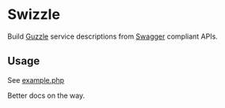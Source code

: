 # Swizzle

Build [Guzzle](http://guzzlephp.org) service descriptions from [Swagger](https://helloreverb.com/developers/swagger) compliant APIs.


## Usage 

See [example.php](https://github.com/loco-app/swizzle/blob/master/example.php)

Better docs on the way.
